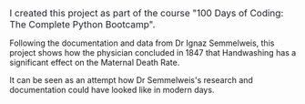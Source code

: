 <p><span style="text-align: start;color: rgb(31, 35, 40);background-color: rgb(255, 255, 255);font-size: 16px;">I created this project as part of the course &quot;100 Days of Coding: The Complete Python Bootcamp&quot;.</span></p>
<p><span>Following the documentation and data from Dr Ignaz Semmelweis, this project shows how the physician concluded in 1847 that Handwashing has a significant effect on the Maternal Death Rate.&nbsp;</span></p>
<p>It can be seen as an attempt how Dr Semmelweis&apos;s research and documentation could have looked like in modern days.</p>
